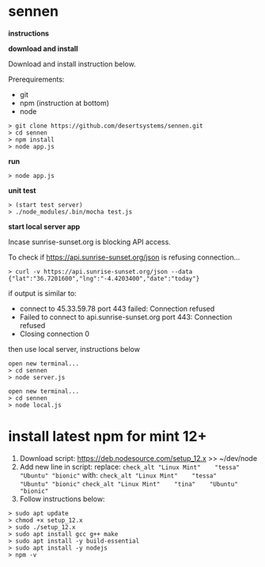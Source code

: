 # sennen

**instructions**


**download and install**

Download and install instruction below.

Prerequirements:
* git
* npm (instruction at bottom)
* node


```console
> git clone https://github.com/desertsystems/sennen.git
> cd sennen
> npm install
> node app.js
```


**run**

```console
> node app.js
```


**unit test**

```console
> (start test server)
> ./node_modules/.bin/mocha test.js
```


**start local server app**

Incase sunrise-sunset.org is blocking API access.

To check if https://api.sunrise-sunset.org/json is refusing connection...

```console
> curl -v https://api.sunrise-sunset.org/json --data {"lat":"36.7201600","lng":"-4.4203400","date":"today"}
```

if output is similar to:
* connect to 45.33.59.78 port 443 failed: Connection refused
* Failed to connect to api.sunrise-sunset.org port 443: Connection refused
* Closing connection 0

then use local server, instructions below

```console
open new terminal...
> cd sennen
> node server.js

open new terminal...
> cd sennen
> node local.js
```



# install latest npm for mint 12+

1. Download script: https://deb.nodesource.com/setup_12.x >> ~/dev/node
2. Add new line in script: 
    replace:
        `check_alt "Linux Mint"    "tessa"    "Ubuntu" "bionic"`
    with:
        `check_alt "Linux Mint"    "tessa"    "Ubuntu" "bionic"`
        `check_alt "Linux Mint"    "tina"    "Ubuntu" "bionic"`
3. Follow instructions below:

```console
> sudo apt update
> chmod +x setup_12.x
> sudo ./setup_12.x
> sudo apt install gcc g++ make
> sudo apt install -y build-essential
> sudo apt install -y nodejs
> npm -v
```